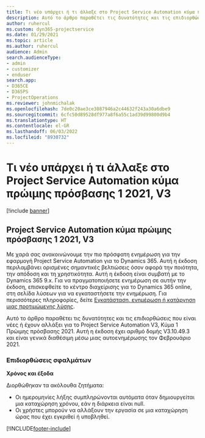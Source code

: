 ```yaml
---
title: Τι νέο υπάρχει ή τι άλλαξε στο Project Service Automation κύμα πρώιμης πρόσβασης 1 2021, V3
description: Αυτό το άρθρο παραθέτει τις δυνατότητες και τις επιδιορθώσεις που είναι διαθέσιμες στην Πρώιμη πρόσβαση του Project Service Automation, Κύμα 1 2021, V3.
author: ruhercul
ms.custom: dyn365-projectservice
ms.date: 01/29/2021
ms.topic: article
ms.author: ruhercul
audience: Admin
search.audienceType:
- admin
- customizer
- enduser
search.app:
- D365CE
- D365PS
- ProjectOperations
ms.reviewer: johnmichalak
ms.openlocfilehash: 7de0c20ae3ce3087946a2c44632f243a30a6dbe9
ms.sourcegitcommit: 6cfc50d89528df977a8f6a55c1ad39d99800d9b4
ms.translationtype: HT
ms.contentlocale: el-GR
ms.lasthandoff: 06/03/2022
ms.locfileid: "8930732"
---
```

# <a name="whats-new-or-changed-in-project-service-automation-early-access-wave-1-2021-v3"></a>Τι νέο υπάρχει ή τι άλλαξε στο Project Service Automation κύμα πρώιμης πρόσβασης 1 2021, V3

[!include [banner](../includes/psa-now-project-operations.md)]

## <a name="project-service-automation-early-access-wave-1-2021-v3"></a>Project Service Automation κύμα πρώιμης πρόσβασης 1 2021, V3

Με χαρά σας ανακοινώνουμε την πιο πρόσφατη ενημέρωση για την εφαρμογή Project Service Automation για το Dynamics 365. Αυτή η έκδοση περιλαμβάνει ορισμένες σημαντικές βελτιώσεις όσον αφορά την ποιότητα, την απόδοση και τη χρηστικότητα. Αυτή η έκδοση είναι συμβατή με το Dynamics 365 9.x. Για να πραγματοποιήσετε ενημέρωση σε αυτήν την έκδοση, επισκεφθείτε το κέντρο διαχείρισης για το Dynamics 365 online, στη σελίδα λύσεων για να εγκαταστήσετε την ενημέρωση. Για περισσότερες πληροφορίες, δείτε [Εγκατάσταση, ενημέρωση ή κατάργηση μιας προτιμώμενης λύσης](/power-platform/admin/install-remove-preferred-solution).

Αυτό το άρθρο παραθέτει τις δυνατότητες και τις επιδιορθώσεις που είναι νέες ή έχουν αλλάξει για το Project Service Automation V3, Κύμα 1 Πρώιμης πρόσβασης 2021. Αυτή η έκδοση έχει αριθμό δομής V3.10.49.3 και είναι γενικά διαθέσιμη μέσω μιας αυτοενημέρωσης τον Φεβρουάριο 2021.


### <a name="bug-fixes"></a>Επιδιορθώσεις σφαλμάτων

**Χρόνος και έξοδα**

Διορθώθηκαν τα ακόλουθα ζητήματα:

- Οι ημερομηνίες λήξης συμπληρώνονται αυτόματα όταν δημιουργείται μια καταχώρηση χρόνου, εάν η διάρκεια είναι null.
- Οι χρήστες μπορούν να αλλάξουν την εργασία σε μια καταχώρηση ώρας που έχει εγκριθεί ή υποβληθεί.


[!INCLUDE[footer-include](../includes/footer-banner.md)]
